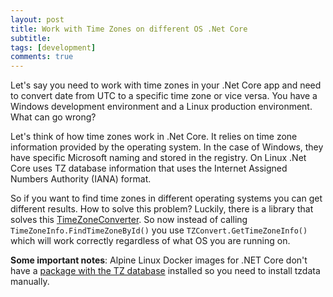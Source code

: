 ```yaml
---
layout: post
title: Work with Time Zones on different OS .Net Core
subtitle: 
tags: [development]
comments: true
---
```


Let's say you need to work with time zones in your .Net Core app and need to convert date from UTC to a specific time zone or vice versa. You have a Windows development environment and a Linux production environment. What can go wrong?

Let's think of how time zones work in .Net Core. It relies on time zone information provided by the operating system. In the case of Windows, they have specific Microsoft naming and stored in the registry. On Linux .Net Core uses TZ database information that uses the Internet Assigned Numbers Authority (IANA) format.

So if you want to find time zones in different operating systems you can get different results. How to solve this problem? Luckily, there is a library that solves this [TimeZoneConverter](https://github.com/mj1856/TimeZoneConverter). So now instead of calling ```TimeZoneInfo.FindTimeZoneById()``` you use ```TZConvert.GetTimeZoneInfo()``` which will work correctly regardless of what OS you are running on. 

**Some important notes**: Alpine Linux Docker images for .NET Core don't have a [package with the TZ database](https://github.com/dotnet/dotnet-docker/issues/1366) installed so you need to install tzdata manually.